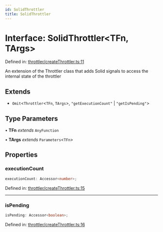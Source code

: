 ```yaml
---
id: SolidThrottler
title: SolidThrottler
---
```


<!-- DO NOT EDIT: this page is autogenerated from the type comments -->

# Interface: SolidThrottler\<TFn, TArgs\>

Defined in: [throttler/createThrottler.ts:11](https://github.com/TanStack/pacer/blob/main/packages/solid-pacer/src/throttler/createThrottler.ts#L11)

An extension of the Throttler class that adds Solid signals to access the internal state of the throttler

## Extends

- `Omit`\<`Throttler`\<`TFn`, `TArgs`\>, `"getExecutionCount"` \| `"getIsPending"`\>

## Type Parameters

• **TFn** *extends* `AnyFunction`

• **TArgs** *extends* `Parameters`\<`TFn`\>

## Properties

### executionCount

```ts
executionCount: Accessor<number>;
```

Defined in: [throttler/createThrottler.ts:15](https://github.com/TanStack/pacer/blob/main/packages/solid-pacer/src/throttler/createThrottler.ts#L15)

***

### isPending

```ts
isPending: Accessor<boolean>;
```

Defined in: [throttler/createThrottler.ts:16](https://github.com/TanStack/pacer/blob/main/packages/solid-pacer/src/throttler/createThrottler.ts#L16)
